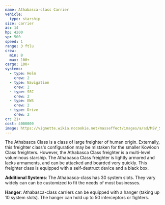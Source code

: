 ```yaml
---
name: Athabasca-class Carrier
vehicle:
  type: starship
size: carrier
ac: 14
hp: 4200
sp: 500
speed: 1
range: 3 ftlu
crew:
  min: 8
  max: 100+
cargo: 100+
systems:
  - type: Helm
    crew: 2
  - type: Navigation
    crew: 2
  - type: SSC
    crew: 2
  - type: EWS
    crew: 2
  - type: Drive
    crew: 2
cr: 21+
cost: 4000000
image: https://vignette.wikia.nocookie.net/masseffect/images/a/ad/MSV_Strontium_Mule.png/revision/latest/scale-to-width-down/600?cb=20140517123905
---
```


The Athabasca Class is a class of large freighter of human origin. Externally, this freighter class's configuration may
be mistaken for the smaller Kowloon Class freighters. However, the Athabasca Class freighter is a multi-level voluminous
starship. The Athabasca Class freighter is lightly armored and lacks armaments, and can be attacked and boarded very
quickly. This freighter class is equipped with a self-destruct device and a black box.

__Additional Systems__: The Athabasca-class has 30 system slots. They vary widely can can be customized to fit the needs
of most businesses.

__Hanger__: Athabasca-class carriers can be equipped with a hanger (taking up 10 system slots). The hanger can hold up to
50 interceptors or fighters.
